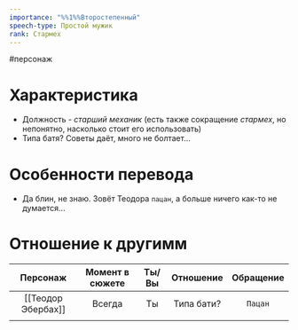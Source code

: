 ```yaml
---
importance: "%%1%%Второстепенный"
speech-type: Простой мужик
rank: Стармех
---
```

#персонаж
# Характеристика

- Должность - *старший механик* (есть также сокращение *стармех*, но непонятно, насколько стоит его использовать)
- Типа батя? Советы даёт, много не болтает...

# Особенности перевода

- Да блин, не знаю. Зовёт Теодора `пацан`, а больше ничего как-то не думается...

# Отношение к другимм

|      Персонаж      | Момент в сюжете | Ты/Вы | Отношение  | Обращение |
| :----------------: | :-------------: | :---: | :--------: | :-------: |
| [[Теодор Эбербах]] |     Всегда      |  Ты   | Типа бати? |  `Пацан`  |
|                    |                 |       |            |           |
